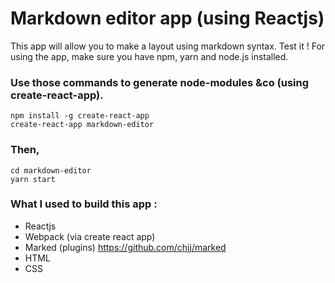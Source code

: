 ﻿# Markdown editor app (using Reactjs)


This app will allow you to make a layout using markdown syntax. Test it !
For using the app, make sure you have npm, yarn and node.js installed.


### Use those commands to generate node-modules &co (using create-react-app).
```
npm install -g create-react-app
create-react-app markdown-editor
```
### Then,
```
cd markdown-editor
yarn start
```

### What I used to build this app :
* Reactjs
* Webpack (via create react app)
* Marked (plugins) https://github.com/chjj/marked
* HTML
* CSS
